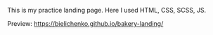 This is my practice landing page. Here I used HTML, CSS, SCSS, JS. 

Preview: https://bielichenko.github.io/bakery-landing/

